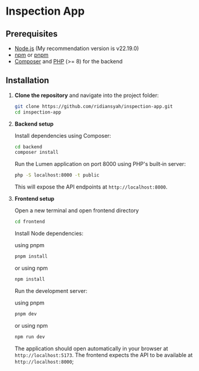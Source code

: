 # Inspection App

## Prerequisites

- [Node.js](https://nodejs.org/) (My recommendation version is v22.19.0)
- [npm](https://www.npmjs.com/) or [pnpm](https://pnpm.io/)
- [Composer](https://getcomposer.org/) and [PHP](https://www.php.net/) (>= 8) for the backend

## Installation

1. **Clone the repository** and navigate into the project folder:

   ```sh
   git clone https://github.com/ridiansyah/inspection-app.git
   cd inspection-app
   ```

2. **Backend setup**

   Install dependencies using Composer:

   ```sh
   cd backend
   composer install
   ```

   Run the Lumen application on port 8000 using PHP's built‑in server:

   ```sh
   php -S localhost:8000 -t public
   ```

   This will expose the API endpoints at `http://localhost:8000`.

3. **Frontend setup**

   Open a new terminal and open frontend directory

   ```sh
   cd frontend
   ```

   Install Node dependencies:

   using pnpm

   ```sh
   pnpm install
   ```

   or using npm

   ```sh
   npm install
   ```

   Run the development server:

   using pnpm

   ```sh
   pnpm dev
   ```

   or using npm

   ```sh
   npm run dev
   ```

   The application should open automatically in your browser at `http://localhost:5173`. The frontend expects the API to be available at `http://localhost:8000`;
